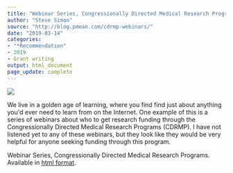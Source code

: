 ```yaml
---
title: "Webinar Series, Congressionally Directed Medical Research Programs"
author: "Steve Simon"
source: "http://blog.pmean.com/cdrmp-webinars/"
date: "2019-03-14"
categories:
- "*Recommendation"
- 2019
- Grant writing
output: html_document
page_update: complete
---
```



![](http://www.pmean.com/new-images/19/cdrmp-webinars01.png)

<div class="notes">

We live in a golden age of learning, where you find find just about anything you'd ever need to learn from on the Internet. One example of this is a series of webinars about who to get research funding through the Congressionally Directed Medical Research Programs (CDRMP). I have not listened yet to any of these webinars, but they look like they would be very helpful for anyone seeking funding through this program.

Webinar Series, Congressionally Directed Medical Research Programs. Available in [html
format][con1].

[con1]: https://cdmrp.army.mil/pubs/Webinars/webinar_series

</div>




